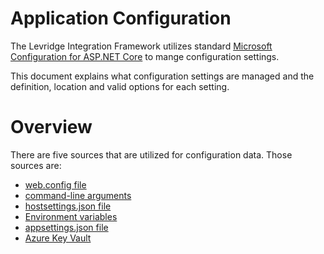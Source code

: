 ﻿# Application Configuration
The Levridge Integration Framework utilizes standard [Microsoft Configuration for ASP.NET Core](https://docs.microsoft.com/en-us/aspnet/core/fundamentals/configuration/?tabs=basicconfiguration&view=aspnetcore-2.2) 
to mange configuration settings.

This document explains what configuration settings are managed and the definition, 
location and valid options for each setting.

# Overview
There are five sources that are utilized for configuration data. Those sources are:
 
- [web.config file](./web.config.md)
- [command-line arguments](./command-line-arguments.md)
- [hostsettings.json file](./hostsettings.json.md)
- [Environment variables](./Environment-variables.md)
- [appsettings.json file](./appsettings.json.md)
- [Azure Key Vault](./AzureKeyVault.md)
